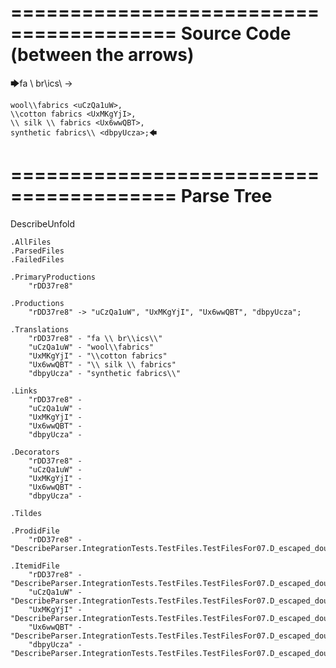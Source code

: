 ========================================
Source Code (between the arrows)
========================================

🡆fa \\ br\\ics\\ <rDD37re8> ->

    wool\\fabrics <uCzQa1uW>,
    \\cotton fabrics <UxMKgYjI>,
    \\ silk \\ fabrics <Ux6wwQBT>,
    synthetic fabrics\\ <dbpyUcza>;🡄

========================================
Parse Tree
========================================
DescribeUnfold

    .AllFiles
    .ParsedFiles
    .FailedFiles

    .PrimaryProductions
        "rDD37re8" 

    .Productions
        "rDD37re8" -> "uCzQa1uW", "UxMKgYjI", "Ux6wwQBT", "dbpyUcza";

    .Translations
        "rDD37re8" - "fa \\ br\\ics\\"
        "uCzQa1uW" - "wool\\fabrics"
        "UxMKgYjI" - "\\cotton fabrics"
        "Ux6wwQBT" - "\\ silk \\ fabrics"
        "dbpyUcza" - "synthetic fabrics\\"

    .Links
        "rDD37re8" - 
        "uCzQa1uW" - 
        "UxMKgYjI" - 
        "Ux6wwQBT" - 
        "dbpyUcza" - 

    .Decorators
        "rDD37re8" - 
        "uCzQa1uW" - 
        "UxMKgYjI" - 
        "Ux6wwQBT" - 
        "dbpyUcza" - 

    .Tildes

    .ProdidFile
        "rDD37re8" - "DescribeParser.IntegrationTests.TestFiles.TestFilesFor07.D_escaped_double_characters3.ds"

    .ItemidFile
        "rDD37re8" - "DescribeParser.IntegrationTests.TestFiles.TestFilesFor07.D_escaped_double_characters3.ds"
        "uCzQa1uW" - "DescribeParser.IntegrationTests.TestFiles.TestFilesFor07.D_escaped_double_characters3.ds"
        "UxMKgYjI" - "DescribeParser.IntegrationTests.TestFiles.TestFilesFor07.D_escaped_double_characters3.ds"
        "Ux6wwQBT" - "DescribeParser.IntegrationTests.TestFiles.TestFilesFor07.D_escaped_double_characters3.ds"
        "dbpyUcza" - "DescribeParser.IntegrationTests.TestFiles.TestFilesFor07.D_escaped_double_characters3.ds"

